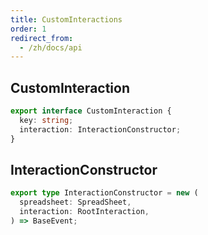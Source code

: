 ```yaml
---
title: CustomInteractions
order: 1
redirect_from:
  - /zh/docs/api
---
```


## CustomInteraction

```ts
export interface CustomInteraction {
  key: string;
  interaction: InteractionConstructor;
}
```

## InteractionConstructor

```ts
export type InteractionConstructor = new (
  spreadsheet: SpreadSheet,
  interaction: RootInteraction,
) => BaseEvent;
```

